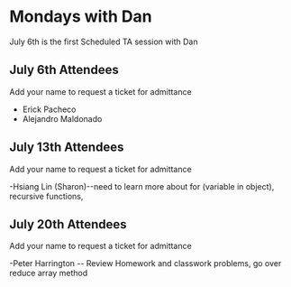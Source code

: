 # Mondays with Dan

July 6th is the first Scheduled TA session with Dan

## July 6th Attendees

Add your name to request a ticket for admittance

 - Erick Pacheco
 - Alejandro Maldonado

 ## July 13th Attendees

Add your name to request a ticket for admittance

 -Hsiang Lin (Sharon)--need to learn more about for (variable in object), recursive functions,
 
 ## July 20th Attendees

 Add your name to request a ticket for admittance

 -Peter Harrington -- Review Homework and classwork problems, go over reduce array method